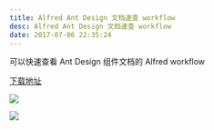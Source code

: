 ```yaml
---
title: Alfred Ant Design 文档速查 workflow
desc: Alfred Ant Design 文档速查 workflow
date: 2017-07-06 22:35:24
---
```


可以快速查看 Ant Design 组件文档的 Alfred workflow

<!--more-->

[下载地址](http://7xtej9.com1.z0.glb.clouddn.com/antdesigndoc.alfredworkflow)

![](https://ws1.sinaimg.cn/large/006tNbRwgy1fhb43loxlsj30xa0iutbu.jpg)

![](https://wx1.sinaimg.cn/large/9055c5d8gy1fhaii88ik2g21mo110b2e.gif)
